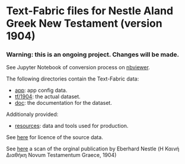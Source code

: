 # Text-Fabric files for Nestle Aland Greek New Testament (version 1904)

### Warning: this is an ongoing project. Changes will be made. ###

See Jupyter Notebook of conversion process on [nbviewer](https://nbviewer.org/github/tonyjurg/NA1904/blob/1d314c138e67aa0e9ed8387c4d9cb92687c56b01/resources/converter/CreateTFfromXML.ipynb).

The following directories contain the Text-Fabric data:
 * [app](app#readme): app config data.
 * [tf/1904](tf/1904#readme): the actual dataset.
 * [doc](docs/home.md#readme): the documentation for the dataset.
 
 Additionaly provided:
 * [resources](resources#readme): data and tools used for production.
 
 See [here](resources/sourcedata#readme) for licence of the source data.
 
 See [here](https://archive.org/details/the-greek-new-testament-nestle-1904-us-edition/mode/2up) a scan of the orginal publication by Eberhard Nestle (Η Καινή Διαθήκη Novum Testamentum Graece, 1904)
